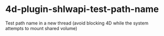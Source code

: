 # 4d-plugin-shlwapi-test-path-name
Test path name in a new thread (avoid blocking 4D while the system attempts to mount shared volume)
